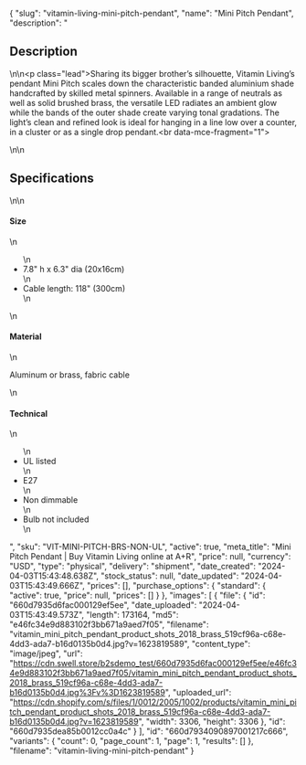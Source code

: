 {
  "slug": "vitamin-living-mini-pitch-pendant",
  "name": "Mini Pitch Pendant",
  "description": "<h2>Description</h2>\n<!-- split -->\n<p class=\"lead\">Sharing its bigger brother’s silhouette, Vitamin Living’s pendant Mini Pitch scales down the characteristic banded aluminium shade handcrafted by skilled metal spinners. Available in a range of neutrals as well as solid brushed brass, the versatile LED radiates an ambient glow while the bands of the outer shade create varying tonal gradations. The light’s clean and refined look is ideal for hanging in a line low over a counter, in a cluster or as a single drop pendant.<br data-mce-fragment=\"1\"></p>\n<!-- split -->\n<h2>Specifications</h2>\n<!-- split -->\n<h4>Size</h4>\n<ul>\n<li>7.8\" h x 6.3\" dia (20x16cm)</li>\n<li>Cable length: 118\" (300cm)</li>\n</ul>\n<h4>Material</h4>\n<p>Aluminum or brass, fabric cable</p>\n<h4>Technical</h4>\n<ul>\n<li>UL listed</li>\n<li>E27</li>\n<li>Non dimmable</li>\n<li>Bulb not included</li>\n</ul>",
  "sku": "VIT-MINI-PITCH-BRS-NON-UL",
  "active": true,
  "meta_title": "Mini Pitch Pendant | Buy Vitamin Living online at A+R",
  "price": null,
  "currency": "USD",
  "type": "physical",
  "delivery": "shipment",
  "date_created": "2024-04-03T15:43:48.638Z",
  "stock_status": null,
  "date_updated": "2024-04-03T15:43:49.666Z",
  "prices": [],
  "purchase_options": {
    "standard": {
      "active": true,
      "price": null,
      "prices": []
    }
  },
  "images": [
    {
      "file": {
        "id": "660d7935d6fac000129ef5ee",
        "date_uploaded": "2024-04-03T15:43:49.573Z",
        "length": 173164,
        "md5": "e46fc34e9d883102f3bb671a9aed7f05",
        "filename": "vitamin_mini_pitch_pendant_product_shots_2018_brass_519cf96a-c68e-4dd3-ada7-b16d0135b0d4.jpg?v=1623819589",
        "content_type": "image/jpeg",
        "url": "https://cdn.swell.store/b2sdemo_test/660d7935d6fac000129ef5ee/e46fc34e9d883102f3bb671a9aed7f05/vitamin_mini_pitch_pendant_product_shots_2018_brass_519cf96a-c68e-4dd3-ada7-b16d0135b0d4.jpg%3Fv%3D1623819589",
        "uploaded_url": "https://cdn.shopify.com/s/files/1/0012/2005/1002/products/vitamin_mini_pitch_pendant_product_shots_2018_brass_519cf96a-c68e-4dd3-ada7-b16d0135b0d4.jpg?v=1623819589",
        "width": 3306,
        "height": 3306
      },
      "id": "660d7935dea85b0012cc0a4c"
    }
  ],
  "id": "660d7934090897001217c666",
  "variants": {
    "count": 0,
    "page_count": 1,
    "page": 1,
    "results": []
  },
  "filename": "vitamin-living-mini-pitch-pendant"
}
